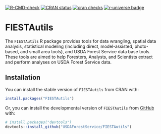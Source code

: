 
<!-- badges: start -->

[![R-CMD-check](https://github.com/USDAForestService/FIESTAutils/actions/workflows/R-CMD-check.yaml/badge.svg)](https://github.com/USDAForestService/FIESTAutils/actions/workflows/R-CMD-check.yaml)
[![CRAN
status](https://www.r-pkg.org/badges/version/FIESTAutils)](https://CRAN.R-project.org/package=FIESTAutils)
[![cran checks](https://badges.cranchecks.info/worst/FIESTAutils.svg)](https://cran.r-project.org/web/checks/check_results_FIESTAutils.html)
[![r-universe badge](https://usdaforestservice.r-universe.dev/badges/FIESTAutils)](https://usdaforestservice.r-universe.dev/FIESTAutils)
<!-- badges: end -->

# FIESTAutils

The `FIESTAutils` R package provides tools for data wrangling, spatial
data analysis, statistical modeling (including direct, model-assisted,
photo-based, and small area tools), and USDA Forest Service data base
tools. These tools are aimed to help Foresters, Analysts, and Scientists
extract and perform analyses on USDA Forest Service data.

## Installation

You can install the stable version of `FIESTAutils` from CRAN with:

``` r
install.packages("FIESTAutils")
```

Or, you can install the developmental version of `FIESTAutils` from
[GitHub](https://github.com/) with:

``` r
# install.packages("devtools")
devtools::install_github("USDAForestService/FIESTAutils")
```
